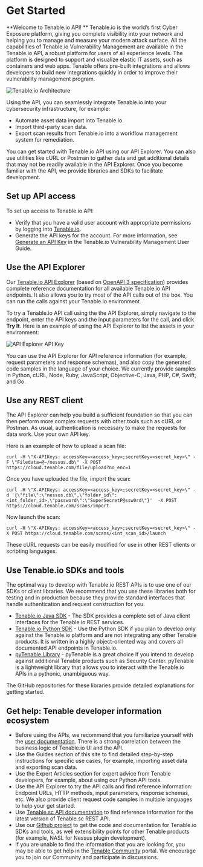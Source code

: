 # Get Started

**Welcome to Tenable.io API! ** Tenable.io is the world’s first Cyber Exposure platform, giving you complete visibility into your network and helping you to manage and measure your modern attack surface. All the capabilities of Tenable.io Vulnerability Management are available in the Tenable.io API, a robust platform for users of all experience levels. The platform is designed to support and visualize elastic IT assets, such as containers and web apps. Tenable offers pre-built integrations and allows developers to build new integrations quickly in order to improve their vulnerability management program.

![Tenable.io Architecture](https://files.readme.io/5887470-tenable_arch_diagrampng.png
 "Tenable.io Architecture")

Using the API, you can seamlessly integrate Tenable.io into your cybersecurity infrastructure, for example:
- Automate asset data import into Tenable.io.
- Import third-party scan data.
- Export scan results from Tenable.io into a workflow management system for remediation.

You can get started with Tenable.io API using our API Explorer. You can also use utilities like cURL or Postman to gather data and get additional details that may not be readily available in the API Explorer. Once you become familiar with the API, we provide libraries and SDKs to facilitate development.

## Set up API access
To set up access to Tenable.io API:
* Verify that you have a valid user account with appropriate permissions by logging into [Tenable.io](https://cloud.tenable.com).
* Generate the API keys for the account. For more information, see [Generate an API Key](https://docs.tenable.com/cloud/Content/Settings/GenerateAPIKey.htm) in the Tenable.io Vulnerability Management User Guide.


## Use the API Explorer
Our [Tenable.io API Explorer](ref:authentication) (based on <a href="https://swagger.io/docs/specification/about/" target="_blank">OpenAPI 3 specification</a>) provides complete reference documentation for all available Tenable.io API endpoints. It also allows you to try most of the API calls out of the box. You can run the calls against your Tenable.io environment.

To try a Tenable.io API call using the the API Explorer, simply navigate to the endpoint, enter the API keys and the input parameters for the call, and click **Try It**. Here is an example of using the API Explorer to list the assets in your environment:

![API Explorer API Key](https://files.readme.io/bd91eae-ExplorerAssetsResults.png "API Explorer API Key")

You can use the API Explorer for API reference information (for example, request parameters and response schemas), and also copy the generated code samples in the language of your choice. We currently provide samples in Python, cURL, Node, Ruby, JavaScript, Objective-C, Java, PHP, C#, Swift,  and Go.

## Use any REST client
The API Explorer can help you build a sufficient foundation so that you can then perform more complex requests with other tools such as cURL or Postman. As usual, authentication is necessary to make the requests for data work. Use your own API key.

Here is an example of how to upload a scan file:

```curl
curl -H \"X-APIKeys: accessKey=<access_key>;secretKey=<secret_key>\" -F \"Filedata=@~/nessus.db\" -X POST https://cloud.tenable.com/file/upload?no_enc=1
```

Once you have uploaded the file, import the scan:

```curl
curl -H \"X-APIKeys: accessKey=<access_key>;secretKey=<secret_key>\" -d '{\"file\":\"nessus.db\",\"folder_id\":<int_folder_id>,\"password\":\"SuperSecretP@ssw0rd\"}'  -X POST https://cloud.tenable.com/scans/import
```
Now launch the scan:

```curl
curl -H \"X-APIKeys: accessKey=<access_key>;secretKey=<secret_key>\" -X POST https://cloud.tenable.com/scans/<int_scan_id>/launch
```

These cURL requests can be easily modified for use in other REST clients or scripting languages.

## Use Tenable.io SDKs and tools
The optimal way to develop with Tenable.io REST APIs is to use one of our SDKs or client libraries. We recommend that you use these libraries both for testing and in production because they provide standard interfaces that handle authentication and request construction for you.

  * [Tenable.io Java SDK](https://github.com/tenable/Tenable.io-SDK-for-Java) -  The SDK provides a complete set of Java client interfaces for the Tenable.io REST services.
  * [Tenable.io Python SDK](https://github.com/tenable/Tenable.io-SDK-for-Python) - Use the Python SDK if you plan to develop only against the Tenable.io platform and are not integrating any other Tenable products. It is written in a highly object-oriented way and covers all documented API endpoints in Tenable.io.
  * [pyTenable Library](https://github.com/tenable/pyTenable) - pyTenable is a great choice if you intend to develop against additional Tenable products such as Security Center. pyTenable is a lightweight library that allows you to interact with the Tenable.io APIs in a pythonic, unambiguous way.

The GitHub repositories for these libraries provide detailed explanations for getting started.

## Get help: Tenable developer information ecosystem
* Before using the APIs, we recommend that you familiarize yourself with the [user documentation](https://docs.tenable.com/TenableIO.htm). There is a strong correlation between the business logic of Tenable.io UI and the API.
* Use the Guides section of this site to find detailed step-by-step instructions for specific use cases, for example, importing asset data and exporting scan data.
* Use the Expert Articles section for expert advice from Tenable developers, for example, about using our Python API tools.
* Use the API Explorer to try the API calls and find reference information: Endpoint URLs, HTTP methods, input parameters, response schemas, etc. We also provide client request code samples in multiple languages to help your get started.
* Use [Tenable.sc API documentation](https://docs.tenable.com/sccv/api/index.html) to find reference information for the latest version of Tenable.sc REST API.
* Use our [Github project](https://github.com/tenable) to get the code and documentation for Tenable.io SDKs and tools, as well extensibility points for other Tenable products (for example, NASL for Nessus plugin development).
* If you are unable to find the information that you are looking for, you may be able to get help in the [Tenable Community](https://community.tenable.com/s/topic/0TOf2000000HPDKGA4?tabset-a32df=2) portal. We encourage you to join our Community and participate in discussions.
